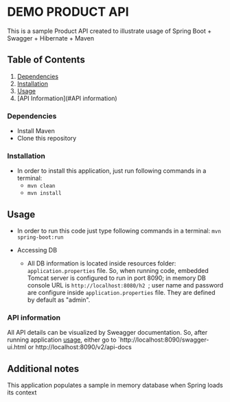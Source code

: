 # DEMO PRODUCT API

This is a sample Product API created to illustrate usage of Spring Boot + Swagger + Hibernate + Maven

## Table of Contents

1. [Dependencies](#Dependencies)
1. [Installation](#Installation)
1. [Usage](#usage)
1. [API Information](#API information)

### Dependencies

- Install Maven
- Clone this repository

### Installation

 - In order to install this application, just run following commands in a terminal:
 	- `mvn clean`
 	- `mvn install`

## Usage

- In order to run this code just type following commands in a terminal:
	 `mvn spring-boot:run`

- Accessing DB 
	- All DB information is located inside resources folder: ``application.properties`` file. So, when running code, embedded Tomcat server is configured to run in port 8090; in memory DB console URL is `http://localhost:8080/h2 `; user name and password are configure inside ```application.properties``` file. They are defined by default as "admin".

### API information

All API details can be visualized by Sweagger documentation. So, after running application [usage](#usage), either go to `http://localhost:8090/swagger-ui.html or http://localhost:8090/v2/api-docs

## Additional notes
This application populates a sample in memory database when Spring loads its context

